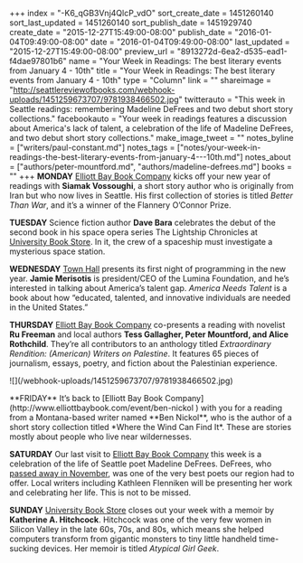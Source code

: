 +++
index = "-K6_qGB3Vnj4QlcP_vdO"
sort_create_date = 1451260140
sort_last_updated = 1451260140
sort_publish_date = 1451929740
create_date = "2015-12-27T15:49:00-08:00"
publish_date = "2016-01-04T09:49:00-08:00"
date = "2016-01-04T09:49:00-08:00"
last_updated = "2015-12-27T15:49:00-08:00"
preview_url = "8913272d-6ea2-d535-ead1-f4dae97801b6"
name = "Your Week in Readings: The best literary events from January 4 - 10th"
title = "Your Week in Readings: The best literary events from January 4 - 10th"
type = "Column"
link = ""
shareimage = "http://seattlereviewofbooks.com/webhook-uploads/1451259673707/9781938466502.jpg"
twitterauto = "This week in Seattle readings: remembering Madeline DeFrees and two debut short story collections."
facebookauto = "Your week in readings features a discussion about America's lack of talent, a celebration of the life of Madeline DeFrees, and two debut short story collections."
make_image_tweet = ""
notes_byline = ["writers/paul-constant.md"]
notes_tags = ["notes/your-week-in-readings-the-best-literary-events-from-january-4---10th.md"]
notes_about = ["authors/peter-mountford.md", "authors/madeline-defrees.md"]
books = ""
+++
**MONDAY**  [Elliott Bay Book Company](http://www.elliottbaybook.com/event/siamak-vossoughi) kicks off your new year of readings with **Siamak Vossoughi**, a short story author who is originally from Iran but who now lives in Seattle. His first collection of stories is titled *Better Than War*, and it’s a winner of the Flannery O’Connor Prize.

**TUESDAY** Science fiction author **Dave Bara** celebrates the debut of the second book in his space opera series The Lightship Chronicles at [University Book Store](http://www2.bookstore.washington.edu/_events/events_cal.taf?evmonth=01&evyear=2016&eventid=2015111916092900&pre=20160101&pst=20160109). In it, the crew of a spaceship must investigate a mysterious space station.


**WEDNESDAY** [Town Hall](https://townhallseattle.org/event/jamie-merisotis-with-blair-taylor/) presents its first night of programming in the new year. **Jamie Merisotis** is president/CEO of the Lumina Foundation, and he’s interested in talking about America’s talent gap.  *America Needs Talent* is a book about how “educated, talented, and innovative individuals are needed in the United States.”

**THURSDAY** [Elliott Bay Book Company](http://www.elliottbaybook.com/event/ru-freeman-tess-gallagher-peter-mountford-alice-rothchild) co-presents a reading with novelist **Ru Freeman** and local authors **Tess Gallagher, Peter Mountford, and Alice Rothchild**. They’re all contributors to an anthology titled *Extraordinary Rendition: (American) Writers on Palestine*. It features 65 pieces of journalism, essays, poetry, and fiction about the Palestinian experience.

<p class="image-left">![](/webhook-uploads/1451259673707/9781938466502.jpg)</p>**FRIDAY** It’s back to [Elliott Bay Book Company](http://www.elliottbaybook.com/event/ben-nickol ) with you for a reading from a Montana-based writer named **Ben Nickol**, who is the author of a short story collection titled *Where the Wind Can Find It*. These are stories mostly about people who live near wildernesses.

**SATURDAY** Our last visit to [Elliott Bay Book Company](http://www.elliottbaybook.com/event/celebration-madeline-defrees-1919-2015) this week is a celebration of the life of Seattle poet Madeline DeFrees. DeFrees, who [passed away in November](http://seattlereviewofbooks.com/notes/2015/11/13/madeline-defrees-1919-2015/), was one of the very best poets our region had to offer. Local writers including Kathleen Flenniken will be presenting her work and celebrating her life. This is not to be missed.

**SUNDAY** [University Book Store](http://www2.bookstore.washington.edu/_events/events_cal.taf?evmonth=01&evyear=2016&eventid=2015092411030800&pre=20160102&pst=20160118)
closes out your week with a memoir by **Katherine A. Hitchcock**. Hitchcock was one of the very few women in Silicon Valley in the late 60s, 70s, and 80s, which means she helped computers transform from gigantic monsters to tiny little handheld time-sucking devices. Her memoir is titled *Atypical Girl Geek*.